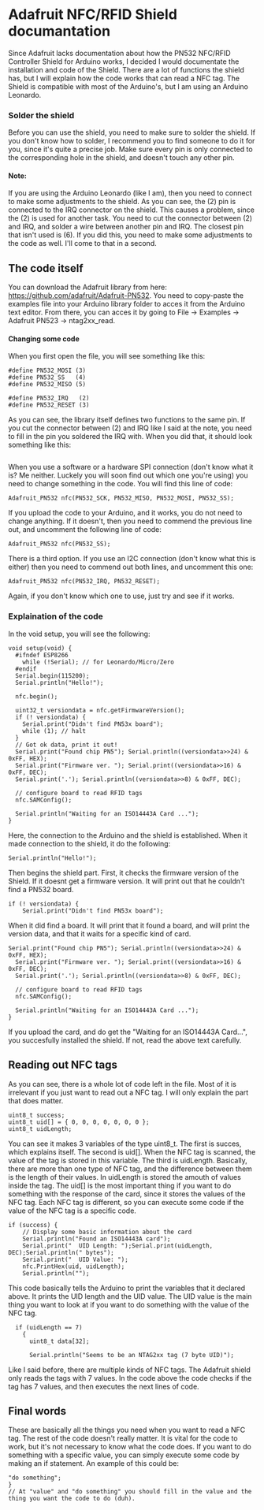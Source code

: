 # Adafruit NFC/RFID Shield documantation
Since Adafruit lacks documentation about how the PN532 NFC/RFID Controller Shield for Arduino works, I decided I would documentate the installation and code of the Shield. There are a lot of functions the shield has, but I will explain how the code works that can read a NFC tag. The Shield is compatible with most of the Arduino's, but I am using an Arduino Leonardo.

### Solder the shield
Before you can use the shield, you need to make sure to solder the shield. If you don't know how to solder, I recommend you to find someone to do it for you, since it's quite a precise job. Make sure every pin is only connected to the corresponding hole in the shield, and doesn't touch any other pin.
#### Note: 
If you are using the Arduino Leonardo (like I am), then you need to connect to make some adjustments to the shield. As you can see, the (2) pin is connected to the IRQ connector on the shield. This causes a problem, since the (2) is used for another task. You need to cut the connector between (2) and IRQ, and solder a wire between another pin and IRQ. The closest pin that isn't used is (6). If you did this, you need to make some adjustments to the code as well. I'll come to that in a second.

## The code itself
You can download the Adafruit library from here: https://github.com/adafruit/Adafruit-PN532. You need to copy-paste the examples file into your Arduino library folder to acces it from the Arduino text editor. From there, you can acces it by going to File -> Examples -> Adafruit PN523 -> ntag2xx_read. 

#### Changing some code
When you first open the file, you will see something like this:
```#define PN532_SCK  (2)
#define PN532_MOSI (3)
#define PN532_SS   (4)
#define PN532_MISO (5)

#define PN532_IRQ   (2)
#define PN532_RESET (3)
```
As you can see, the library itself defines two functions to the same pin. If you cut the connector between (2) and IRQ like I said at the note, you need to fill in the pin you soldered the IRQ with. When you did that, it should look something like this:
```#define PN532_IRQ   (6)
```

When you use a software or a hardware SPI connection (don't know what it is? Me neither. Luckely you will soon find out which one you're using) you need to change something in the code. 
You will find this line of code:
```
Adafruit_PN532 nfc(PN532_SCK, PN532_MISO, PN532_MOSI, PN532_SS);
```
If you upload the code to your Arduino, and it works, you do not need to change anything. If it doesn't, then you need to commend the previous line out, and uncomment the following line of code:
```
Adafruit_PN532 nfc(PN532_SS);
```
There is a third option. If you use an I2C connection (don't know what this is either) then you need to commend out both lines, and uncomment this one:
```
Adafruit_PN532 nfc(PN532_IRQ, PN532_RESET);
```
Again, if you don't know which one to use, just try and see if it works.

### Explaination of the code
In the void setup, you will see the following:
```
void setup(void) {
  #ifndef ESP8266
    while (!Serial); // for Leonardo/Micro/Zero
  #endif
  Serial.begin(115200);
  Serial.println("Hello!");

  nfc.begin();

  uint32_t versiondata = nfc.getFirmwareVersion();
  if (! versiondata) {
    Serial.print("Didn't find PN53x board");
    while (1); // halt
  }
  // Got ok data, print it out!
  Serial.print("Found chip PN5"); Serial.println((versiondata>>24) & 0xFF, HEX); 
  Serial.print("Firmware ver. "); Serial.print((versiondata>>16) & 0xFF, DEC); 
  Serial.print('.'); Serial.println((versiondata>>8) & 0xFF, DEC);
  
  // configure board to read RFID tags
  nfc.SAMConfig();
  
  Serial.println("Waiting for an ISO14443A Card ...");
}
```
Here, the connection to the Arduino and the shield is established. When it made connection to the shield, it do the following:
```
Serial.println("Hello!");
```
Then begins the shield part. First, it checks the firmware version of the Shield. If it doesnt get a firmware version. It will print out that he couldn't find a PN532 board.
```
if (! versiondata) {
    Serial.print("Didn't find PN53x board");
```
When it did find a board. It will print that it found a board, and will print the version data, and that it waits for a specific kind of card.

```
Serial.print("Found chip PN5"); Serial.println((versiondata>>24) & 0xFF, HEX); 
  Serial.print("Firmware ver. "); Serial.print((versiondata>>16) & 0xFF, DEC); 
  Serial.print('.'); Serial.println((versiondata>>8) & 0xFF, DEC);
  
  // configure board to read RFID tags
  nfc.SAMConfig();
  
  Serial.println("Waiting for an ISO14443A Card ...");
}
```

If you upload the card, and do get the "Waiting for an ISO14443A Card...", you succesfully installed the shield. If not, read the above text carefully.

## Reading out NFC tags
As you can see, there is a whole lot of code left in the file. Most of it is irrelevant if you just want to read out a NFC tag. I will only explain the part that does matter.
```
uint8_t success;
uint8_t uid[] = { 0, 0, 0, 0, 0, 0, 0 };
uint8_t uidLength;
```
You can see it makes 3 variables of the type uint8_t. The first is succes, which explains itself. The second is uid[]. When the NFC tag is scanned, the value of the tag is stored in this variable. The third is uidLength. Basically, there are more than one type of NFC tag, and the difference between them is the length of their values. In uidLength is stored the amouth of values inside the tag.
The uid[] is the most important thing if you want to do something with the response of the card, since it stores the values of the NFC tag. Each NFC tag is different, so you can execute some code if the value of the NFC tag is a specific code.

```
if (success) {
    // Display some basic information about the card
    Serial.println("Found an ISO14443A card");
    Serial.print("  UID Length: ");Serial.print(uidLength, DEC);Serial.println(" bytes");
    Serial.print("  UID Value: ");
    nfc.PrintHex(uid, uidLength);
    Serial.println("");
```
This code basically tells the Arduino to print the variables that it declared above. It prints the UID length and the UID value. The UID value is the main thing you want to look at if you want to do something with the value of the NFC tag.
```
  if (uidLength == 7)
    {
      uint8_t data[32];
      
      Serial.println("Seems to be an NTAG2xx tag (7 byte UID)");	  
 ```
Like I said before, there are multiple kinds of NFC tags. The Adafruit shield only reads the tags with 7 values. In the code above the code checks if the tag has 7 values, and then executes the next lines of code.

## Final words
These are basically all the things you need when you want to read a NFC tag. The rest of the code doesn't really matter. It is vital for the code to work, but it's not necessary to know what the code does. If you want to do something with a specific value, you can simply execute some code by making an if statement. An example of this could be:
``` if (uid == "value") {
"do something";
}
// At "value" and "do something" you should fill in the value and the thing you want the code to do (duh).
